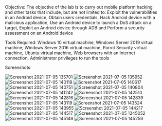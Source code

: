 Objective: The objective of the lab is to carry out mobile platform hacking and other tasks that include, but are not limited to: Exploit the vulnerabilities in an Android device, Obtain users credentials, Hack Android device with a malicious application,  Use an Android device to launch a DoS attack on a target, Exploit an Android device through ADB and Perform a security assessment on an Android device

Tools Required: Windows 10 virtual machine, Windows Server 2019 virtual machine, Windows Server 2016 virtual machine, Parrot Security virtual machine, Ubuntu virtual machine, Web browsers with an Internet connection, Administrator privileges to run the tools

Screenshots: 

![Screenshot 2021-07-05 135701](https://user-images.githubusercontent.com/86727063/153062040-0d83e982-c92e-4e12-85df-22acb1008df4.png)
![Screenshot 2021-07-05 135952](https://user-images.githubusercontent.com/86727063/153062046-c23ccb0d-ebd5-4ac3-9061-fde54af5d88b.png)
![Screenshot 2021-07-05 140119](https://user-images.githubusercontent.com/86727063/153062048-dc489a6c-9c38-4a23-892d-2d0dba83aa1b.png)
![Screenshot 2021-07-05 140617](https://user-images.githubusercontent.com/86727063/153062053-cf20852e-b48f-4e75-bc43-ceea8fac0bb9.png)
![Screenshot 2021-07-05 140751](https://user-images.githubusercontent.com/86727063/153062057-f65032bb-a8a7-491e-8c8f-1800505cfd77.png)
![Screenshot 2021-07-05 140804](https://user-images.githubusercontent.com/86727063/153062066-933954f3-e2cb-4075-bcad-62c1e91d537e.png)
![Screenshot 2021-07-05 141242](https://user-images.githubusercontent.com/86727063/153062068-f990573d-723c-421f-8072-61e9c1633e7c.png)
![Screenshot 2021-07-05 142510](https://user-images.githubusercontent.com/86727063/153062072-3a37688c-f746-4145-b5a1-86df85d3c612.png)
![Screenshot 2021-07-05 142816](https://user-images.githubusercontent.com/86727063/153062075-1d2cc06e-40fd-416d-aed3-5bbdaf4c55e6.png)
![Screenshot 2021-07-05 142839](https://user-images.githubusercontent.com/86727063/153062077-dfcdc61f-8e3c-4286-9db5-35f85812a9af.png)
![Screenshot 2021-07-05 143119](https://user-images.githubusercontent.com/86727063/153062082-ed00d930-180c-4302-b70b-a8ab1966936f.png)
![Screenshot 2021-07-05 143524](https://user-images.githubusercontent.com/86727063/153062086-0685564b-985e-41c6-af9e-039f0dba6103.png)
![Screenshot 2021-07-05 143955](https://user-images.githubusercontent.com/86727063/153062091-56ffc746-8ad1-464b-8d21-331580d49f6a.png)
![Screenshot 2021-07-05 144217](https://user-images.githubusercontent.com/86727063/153062093-e254d9eb-983b-4c46-a2c5-22dd1f53f69c.png)
![Screenshot 2021-07-05 144517](https://user-images.githubusercontent.com/86727063/153062098-a889eaa4-2f8f-4335-8901-502902a58341.png)
![Screenshot 2021-07-05 1245052](https://user-images.githubusercontent.com/86727063/153062100-ea2299f0-de52-4973-ac08-b75ae934c7ad.png)
![Screenshot 2021-07-05 145146](https://user-images.githubusercontent.com/86727063/153062103-b1d43ca6-a97a-4fa3-9522-3bcdb00e7b3e.png)
![Screenshot 2021-07-05 145256](https://user-images.githubusercontent.com/86727063/153062104-89c5351b-ffd3-4d6d-944b-16937718de21.png)


